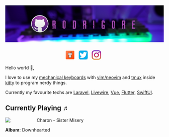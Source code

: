 # [![rodrigore](https://raw.githubusercontent.com/rodrigore/rodrigore/master/images/banner.png)](https://github.com/rodrigore)
<p align='center'>
    <a href="https://reddit.com/user/rodripcg"><img height="30" src="https://raw.githubusercontent.com/rodrigore/rodrigore/master/images/reddit.png?raw=true"></a>&nbsp;&nbsp;
    <a href="https://twitter.com/rodri_gore"><img height="30" src="https://github.com/rodrigore/rodrigore/blob/master/images/twitter.png?raw=true"></a>&nbsp;&nbsp;
    <a href="https://www.instagram.com/rodri_gore/"><img height="30" src="https://github.com/rodrigore/rodrigore/blob/master/images/instagram.jpg?raw=true"></a>&nbsp;&nbsp;
</p>

Hello world 👋,


I love to use my [mechanical keyboards](https://www.reddit.com/r/mechanicalkeyboards) with [vim/neovim](https://github.com/neovim/neovim) and [tmux](https://github.com/tmux/tmux) inside [kitty](https://sw.kovidgoyal.net/kitty/) to program nerdy things.

Currently my favourite techs are [Laravel](https://laravel.com/), [Livewire](https://laravel-livewire.com/), [Vue](https://vuejs.org/), [Flutter](https://flutter.dev/), [SwiftUI](https://developer.apple.com/xcode/swiftui/).

## Currently Playing ♬

[<img align="left" width="100" src="https://i.scdn.co/image/ab67616d0000b273207685498abec24c32e0b80c">](https://open.spotify.com/track/3h2x5EqXu9k4IjLDu5G4oi)
Charon - Sister Misery

**Album:** Downhearted

&nbsp;
